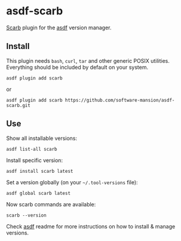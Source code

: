 # asdf-scarb

[Scarb] plugin for the [asdf] version manager.

## Install

This plugin needs `bash`, `curl`, `tar` and other generic POSIX utilities.
Everything should be included by default on your system.

```shell
asdf plugin add scarb
```

or

```shell
asdf plugin add scarb https://github.com/software-mansion/asdf-scarb.git
```

## Use

Show all installable versions:

```shell
asdf list-all scarb
```

Install specific version:

```shell
asdf install scarb latest
```

Set a version globally (on your `~/.tool-versions` file):

```shell
asdf global scarb latest
```

Now scarb commands are available:

```shell
scarb --version
```

Check [asdf](https://github.com/asdf-vm/asdf) readme for more instructions on how to install & manage versions.

[asdf]: https://asdf-vm.com

[scarb]: https://docs.swmansion.com/scarb
